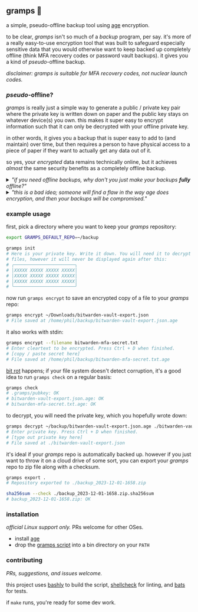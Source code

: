 ## gramps 👴

a simple, pseudo-offline backup tool using [age](https://github.com/FiloSottile/age) encryption.

to be clear, _gramps_ isn't so much of a _backup_ program, per say. it's more of a really
easy-to-use encryption tool that was built to safeguard especially sensitive data that you would
otherwise want to keep backed up completely offline (think MFA recovery codes or password vault
backups). it gives you a kind of _pseudo_-offline backup.

_disclaimer: gramps is suitable for MFA recovery codes, not nuclear launch codes._

### _pseudo_-offline?

_gramps_ is really just a simple way to generate a public / private key pair where the private key
is written down on paper and the public key stays on whatever device(s) you own. this makes it
super easy to encrypt information such that it can only be decrypted with your offline private key.

in other words, it gives you a backup that is super easy to add to (and maintain) over time, but
then requires a person to have physical access to a piece of paper if they want to actually get any
data out of it.

so yes, your _encrypted_ data remains technically online, but it achieves _almost_ the same security
benefits as a completely offline backup.

<details>
<summary>
<em>"if you need offline backups, why don't you just make your backups <strong>fully</strong> offline?"</em>
</summary>
<br>

there are a few reasons to avoid normal 100% offline backups. off the top of my head:

1. "offline" in this sense usually means "on an air-gapped or powered-off device." these devices
    require maintenance and regular checks to make sure they're still working or their storage
    isn't corrupted. _and you can't easily automate those tasks._ you have to depend on unreliable
    human meat bags to do that regular maintenance.
2. fully-offline backup data is hard to keep up-to-date. you _know_ your future self will rarely
    find the time to deal with the hassle of updating a fully-offline backup. there's not much point
    in restoring an offline backup when the information it contains is no longer relevant.

on the other hand, if the only offline bit of data is your decryption key on a piece of paper,
maintenance isn't any more difficult than regular run-of-the-mill backup maintenance. testing your
offline-ish backup looks the same as testing an online backup, with the additional step of going to
your sock drawer to dig out your private key, and entering it into the terminal to make sure it
still decrypts your files, which is probably about 2 minutes of additional effort.
</details>

<details>
<summary>
<em>"this is a bad idea; someone will find a flaw in the way age does encryption, and then your backups will be compromised."</em>
</summary>
<br>

yup. this isn't about keeping your data confidential _forever_. it's about adding a layer of
security to more sensitive stuff that will _probably_ be effective for the next few years. if
you're afraid someone will keep your data around until the encryption is broken, you should do some
things like rotate your MFA recovery codes and change your passwords. then create a new backup with
more advanced cryptography.

</details>

### example usage

first, pick a directory where you want to keep your _gramps_ repository:

```bash
export GRAMPS_DEFAULT_REPO=~/backup

gramps init
# Here is your private key. Write it down. You will need it to decrypt
# files, however it will never be displayed again after this:
# ╭───────────────────────╮
# │XXXXX XXXXX XXXXX XXXXX│
# │XXXXX XXXXX XXXXX XXXXX│
# │XXXXX XXXXX XXXXX XXXXX│
# ╰───────────────────────╯
```

now run `gramps encrypt` to save an encrypted copy of a file to your _gramps_ repo:

```bash
gramps encrypt ~/Downloads/bitwarden-vault-export.json
# File saved at /home/phil/backup/bitwarden-vault-export.json.age
```

it also works with stdin:

```bash
gramps encrypt --filename bitwarden-mfa-secret.txt
# Enter cleartext to be encrypted. Press Ctrl + D when finished.
# [copy / paste secret here]
# File saved at /home/phil/backup/bitwarden-mfa-secret.txt.age
```

[bit rot](https://en.wikipedia.org/wiki/Data_degradation) happens; if your file system doesn't
detect corruption, it's a good idea to run `gramps check` on a regular basis:

```bash
gramps check
# .gramps/pubkey: OK
# bitwarden-vault-export.json.age: OK
# bitwarden-mfa-secret.txt.age: OK
```

to decrypt, you will need the private key, which you hopefully wrote down:

```bash
gramps decrypt ~/backup/bitwarden-vault-export.json.age ./bitwarden-vault-export.json
# Enter private key. Press Ctrl + D when finished.
# [type out private key here]
# File saved at ./bitwarden-vault-export.json
```

it's ideal if your _gramps_ repo is automatically backed up. however if you just want to throw it
on a cloud drive of some sort, you can export your _gramps_ repo to zip file along with a checksum.

```bash
gramps export .
# Repository exported to ./backup_2023-12-01-1658.zip

sha256sum --check ./backup_2023-12-01-1658.zip.sha256sum
# backup_2023-12-01-1658.zip: OK
```

### installation

_official Linux support only._ PRs welcome for other OSes.

* install [age](https://github.com/FiloSottile/age)
* drop the [gramps script](./gramps) into a bin directory on your `PATH`

### contributing

_PRs, suggestions, and issues welcome._

this project uses [bashly](https://bashly.dannyb.co/) to build the script,
[shellcheck](https://github.com/koalaman/shellcheck/) for linting, and
[bats](https://github.com/bats-core/bats-core) for tests.

if `make` runs, you're ready for some dev work.
